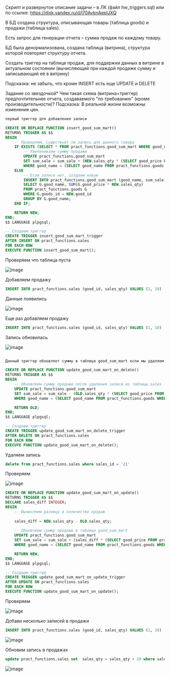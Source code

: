 
Скрипт и развернутое описание задачи – в ЛК (файл hw_triggers.sql) или по ссылке: https://disk.yandex.ru/d/l70AvknAepIJXQ

В БД создана структура, описывающая товары (таблица goods) и продажи (таблица sales).

Есть запрос для генерации отчета – сумма продаж по каждому товару.

БД была денормализована, создана таблица (витрина), структура которой повторяет структуру отчета.

Создать триггер на таблице продаж, для поддержки данных в витрине в актуальном состоянии (вычисляющий при каждой продаже сумму и записывающий её в витрину)

Подсказка: не забыть, что кроме INSERT есть еще UPDATE и DELETE

Задание со звездочкой*
Чем такая схема (витрина+триггер) предпочтительнее отчета, создаваемого "по требованию" (кроме производительности)?
Подсказка: В реальной жизни возможны изменения цен.

```sql
первый триггер для добавления записи

CREATE OR REPLACE FUNCTION insert_good_sum_mart()
RETURNS TRIGGER AS $$
BEGIN
    -- Проверяем, существует ли запись для данного товара
    IF EXISTS (SELECT * FROM pract_functions.good_sum_mart WHERE good_name = (SELECT good_name FROM pract_functions.goods WHERE goods_id = NEW.good_id)) THEN
        -- Увеличиваем сумму продажи
        UPDATE pract_functions.good_sum_mart 
        SET sum_sale = sum_sale + (NEW.sales_qty * (SELECT good_price FROM pract_functions.goods WHERE goods_id = NEW.good_id))
        WHERE good_name = (SELECT good_name FROM pract_functions.goods WHERE goods_id = NEW.good_id);
    ELSE
        -- Если записи нет, создаем новую
        INSERT INTO pract_functions.good_sum_mart (good_name, sum_sale)
        SELECT G.good_name, SUM(G.good_price * NEW.sales_qty)
        FROM pract_functions.goods G
        WHERE G.goods_id = NEW.good_id
        GROUP BY G.good_name;
    END IF;

    RETURN NEW;
END;
$$ LANGUAGE plpgsql;

-- Создаем триггер
CREATE TRIGGER insert_good_sum_mart_trigger
AFTER INSERT ON pract_functions.sales
FOR EACH ROW
EXECUTE FUNCTION insert_good_sum_mart();
```

Проверяем что таблица пуста


![image](https://github.com/VyacheslavIT/postgre/assets/136000255/c317dec6-6fa6-4ca2-93fb-8aa63f698173)


Добавляем продажу

```sql
INSERT INTO pract_functions.sales (good_id, sales_qty) VALUES (1, 10)
```

Данные появились

![image](https://github.com/VyacheslavIT/postgre/assets/136000255/89b7b145-d2c3-4e05-a4b3-d18145d39490)

Еще раз добавляем продажу


```sql
INSERT INTO pract_functions.sales (good_id, sales_qty) VALUES (1, 10)

```

Запись обновилась

![image](https://github.com/VyacheslavIT/postgre/assets/136000255/6e0e990d-9dac-457f-825a-0d6bddd005f6)



```sql

Данный триггер обновляет сумму в таблице good_sum_mart если мы удаляем запись в таблице sales

CREATE OR REPLACE FUNCTION update_good_sum_mart_on_delete()
RETURNS TRIGGER AS $$
BEGIN
    -- Обновляем сумму продажи после удаления записи из таблицы sales
    UPDATE pract_functions.good_sum_mart 
    SET sum_sale = sum_sale - (OLD.sales_qty * (SELECT good_price FROM pract_functions.goods WHERE goods_id = OLD.good_id))
    WHERE good_name = (SELECT good_name FROM pract_functions.goods WHERE goods_id = OLD.good_id);

    RETURN OLD;
END;
$$ LANGUAGE plpgsql;

-- Создаем триггер
CREATE TRIGGER update_good_sum_mart_on_delete_trigger
AFTER DELETE ON pract_functions.sales
FOR EACH ROW
EXECUTE FUNCTION update_good_sum_mart_on_delete();

```

Удаляем запись

```sql
delete from pract_functions.sales where sales_id = '21'
```

Проверяем

![image](https://github.com/VyacheslavIT/postgre/assets/136000255/d82029ec-aec9-4901-b3b7-22d8003cdc39)


```sql
CREATE OR REPLACE FUNCTION update_good_sum_mart_on_update()
RETURNS TRIGGER AS $$
DECLARE sales_diff INTEGER;
BEGIN
    -- Вычисляем разницу в количестве продаж
    
    sales_diff = NEW.sales_qty - OLD.sales_qty;
    
    -- Обновляем сумму продажи в таблице good_sum_mart
    UPDATE pract_functions.good_sum_mart
    SET sum_sale = sum_sale + (sales_diff * (SELECT good_price FROM pract_functions.goods WHERE goods_id = NEW.good_id))
    WHERE good_name = (SELECT good_name FROM pract_functions.goods WHERE goods_id = NEW.good_id);

    RETURN NEW;
END;
$$ LANGUAGE plpgsql;

-- Создаем триггер
CREATE TRIGGER update_good_sum_mart_on_update_trigger
AFTER UPDATE ON pract_functions.sales
FOR EACH ROW
EXECUTE FUNCTION update_good_sum_mart_on_update();

```

Проверяем 

![image](https://github.com/VyacheslavIT/postgre/assets/136000255/524fc0ed-e2d7-4f1a-952a-12fabd263514)


Добави несколько записей в продажи 

```sql
INSERT INTO pract_functions.sales (good_id, sales_qty) VALUES (1, 10)
```

![image](https://github.com/VyacheslavIT/postgre/assets/136000255/3d8837ea-2906-4658-a2f5-96a45e97049c)

Обновим запись в продажах

```sql
update pract_functions.sales set  sales_qty = sales_qty + 20 where sales_id = '59'
```

![image](https://github.com/VyacheslavIT/postgre/assets/136000255/0652e5e6-858b-4fad-b8d4-30a13f388d16)

